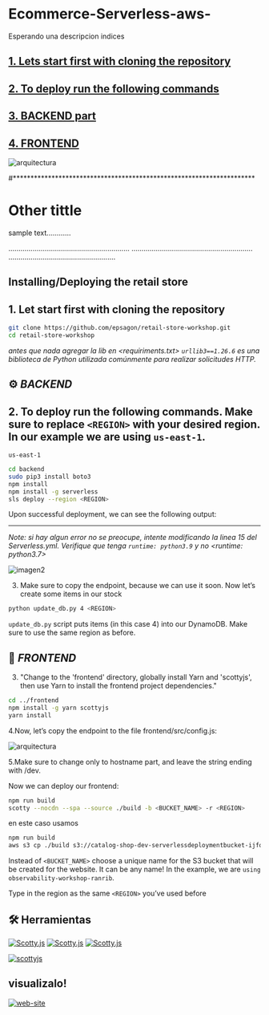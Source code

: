 # Ecommerce-Serverless-aws-


Esperando una descripcion
indices
## [1. Lets start first with cloning the repository](#1-let-start-first-with-cloning-the-repository)
## [2. To deploy run the following commands](#2-to-deploy-run-the-following-commands)
## [3. BACKEND part](#%EF%B8%8F-backend)
## [4. FRONTEND](#-frontend)


![arquitectura](https://epsagon.awsworkshop.io/images/welcome/architecture.png)


#*********************************************************************



# Other tittle
sample text............

............................................................
............................................................
.....................................................


## Installing/Deploying the retail store

## 1. Let start first with cloning the repository

```bash
git clone https://github.com/epsagon/retail-store-workshop.git
cd retail-store-workshop  
```
*antes que nada agregar la lib en <requiriments.txt>  `urllib3==1.26.6` es una biblioteca de Python utilizada comúnmente para realizar solicitudes HTTP.*
## ⚙️ *BACKEND*

## 2. To deploy run the following commands. Make sure to replace `<REGION>` with your desired region. In our example we are using ```us-east-1```.

```plaintext
us-east-1
```

```bash
cd backend
sudo pip3 install boto3
npm install
npm install -g serverless
sls deploy --region <REGION> 
```
Upon successful deployment, we can see the following output:
___
*Note: si hay algun error no se preocupe, intente modificando la linea 15 del Serverless.yml. Verifique que tenga   `runtime: python3.9` y no <runtime: python3.7>*

![imagen2](https://epsagon.awsworkshop.io/images/prerequisites/sls_deploy.png)

3. Make sure to copy the endpoint, because we can use it soon.
    Now let’s create some items in our stock
```bash 
python update_db.py 4 <REGION>
```
`update_db.py` script puts items (in this case 4) into our DynamoDB. Make sure to use the same region as before.

## 🔷 *FRONTEND*

3. "Change to the 'frontend' directory, globally install Yarn and 'scottyjs', then use Yarn to install the frontend project dependencies."
```bash 
cd ../frontend
npm install -g yarn scottyjs
yarn install
```
4.Now, let’s copy the endpoint to the file frontend/src/config.js:

![arquitectura](https://epsagon.awsworkshop.io/images/prerequisites/configjs.png)

5.Make sure to change only to hostname part, and leave the string ending with /dev.

  Now we can deploy our frontend:

```bash 
npm run build
scotty --nocdn --spa --source ./build -b <BUCKET_NAME> -r <REGION>

```
en este caso usamos
```bash 
npm run build
aws s3 cp ./build s3://catalog-shop-dev-serverlessdeploymentbucket-ijfqa9bzlgwu --recursive
```

Instead of `<BUCKET_NAME>` choose a unique name for the S3 bucket that will be created for the website. It can be any name! In the example, we are `using observability-workshop-ranrib`.

Type in the region as the same `<REGION>` you’ve used before

## 🛠 Herramientas
[![Scotty.js](https://img.shields.io/badge/Scotty.js-blue?style=for-the-badge&logo=scotty)](https://github.com/stojanovic/scottyjs)
[![Scotty.js](https://img.shields.io/badge/Scotty.js-purple?style=for-the-badge&logo=scotty)](https://link_to_your_project)
[![Scotty.js](https://img.shields.io/badge/Scotty.js-red?style=for-the-badge&logo=scotty)](https://github.com/stojanovic/scottyjs)


[![scottyjs](https://img.shields.io/badge/scotty.js%20?style=red)](https://github.com/stojanovic/scottyjs)


## visualizalo!

[![web-site](https://img.shields.io/badge/ver-sitio_web-pink?style=for-the-badge&logo=github&logoColor=white)](http://catalog-shop-dev-serverlessdeploymentbucket-0hdoeuwqnwkk.s3-website-us-east-1.amazonaws.com/)





